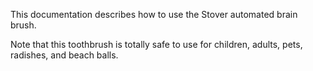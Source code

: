 
This documentation describes how to use the Stover automated brain brush.

Note that this toothbrush is totally safe to use for children, adults, pets, radishes, and beach balls.
